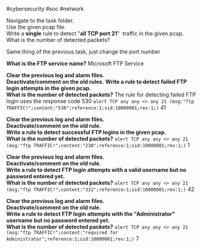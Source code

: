 #cybersecurity #soc #network 

Navigate to the task folder.  
Use the given pcap file.  
Write a **single** rule to detect "**all TCP port 21**"  traffic in the given pcap.  
What is the number of detected packets?

Same thing  of the previous task, just change the port number

**What is the FTP service name?**
Microsoft FTP Service

**Clear the previous log and alarm files.**  
**Deactivate/comment on the old rules.**
**Write a rule to detect failed FTP login attempts in the given pcap.**  
**What is the number of detected packets?**
The rule for detecting failed FTP login uses the response code 530
`alert TCP any any <> any 21 (msg:"ftp TRAFFIC!";content:"530";reference:1;sid:10000001;rev:1;)`
41


**Clear the previous log and alarm files.**  
**Deactivate/comment on the old rule.**  
**Write a rule to detect successful FTP logins in the given pcap.**  
**What is the number of detected packets?**
`alert TCP any any <> any 21 (msg:"ftp TRAFFIC!";content:"230";reference:1;sid:10000001;rev:1;)`
1


**Clear the previous log and alarm files.**  
**Deactivate/comment on the old rule.**  
**Write a rule to detect FTP login attempts with a valid username but no password entered yet.**  
**What is the number of detected packets?**
`alert TCP any any <> any 21 (msg:"ftp TRAFFIC!";content:"331";reference:1;sid:10000001;rev:1;)`
42



**Clear the previous log and alarm files.**  
**Deactivate/comment on the old rule.**  
**Write a rule to detect FTP login attempts with the "Administrator" username but no password entered yet.**  
**What is the number of detected packets?**
`alert TCP any any <> any 21 (msg:"ftp TRAFFIC!";content:"required for Administrator";reference:1;sid:10000001;rev:1;)`
7


